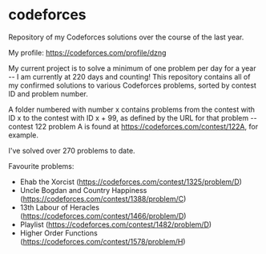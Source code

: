 # codeforces
Repository of my Codeforces solutions over the course of the last year.

My profile: https://codeforces.com/profile/dzng

My current project is to solve a minimum of one problem per day for a year -- I am currently at 220 days and counting! This repository contains all of my confirmed solutions to various Codeforces problems, sorted by contest ID and problem number.

A folder numbered with number x contains problems from the contest with ID x to the contest with ID x + 99, as defined by the URL for that problem -- contest 122 problem A is found at https://codeforces.com/contest/122A, for example.

I've solved over 270 problems to date.

Favourite problems:

* Ehab the Xorcist (https://codeforces.com/contest/1325/problem/D)
* Uncle Bogdan and Country Happiness (https://codeforces.com/contest/1388/problem/C)
* 13th Labour of Heracles (https://codeforces.com/contest/1466/problem/D)
* Playlist (https://codeforces.com/contest/1482/problem/D)
* Higher Order Functions (https://codeforces.com/contest/1578/problem/H)
